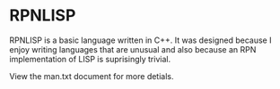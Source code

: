 # RPNLISP

RPNLISP is a basic language written in C++. It was designed because I enjoy
writing languages that are unusual and also because an RPN implementation of
LISP is suprisingly trivial.

View the man.txt document for more detials.

